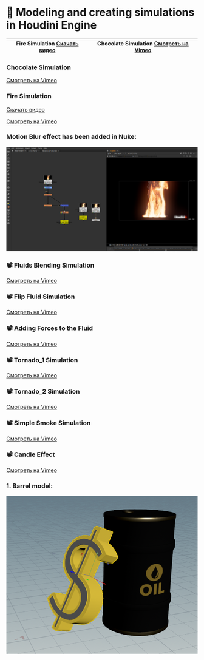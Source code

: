  # 🌟  Modeling and creating simulations in Houdini Engine

| Fire Simulation [Скачать видео](https://github.com/Mirabird/Houdini_projects/raw/main/ten0810.mov) | Chocolate Simulation [Смотреть на Vimeo](https://vimeo.com/manage/videos/1037379231) |
|:------------------------------------------------------------------------------------------------------:|:-----------------------------------------------------------------------------------------:|


 

 ### Chocolate Simulation                                                                                                  
[Смотреть на Vimeo](https://vimeo.com/manage/videos/1037379231)                                     

   ### Fire Simulation
[Скачать видео](https://github.com/Mirabird/Houdini_projects/raw/main/ten0810.mov)

[Смотреть на Vimeo](https://vimeo.com/manage/videos/1036484069)

 ### Motion Blur effect has been added in Nuke:
![7](https://github.com/Mirabird/Houdini_projects/blob/Pics/Fire.png)

   ### 📽 Fluids Blending Simulation
[Смотреть на Vimeo](https://vimeo.com/manage/videos/1036682315)

   ### 📽 Flip Fluid Simulation
[Смотреть на Vimeo](https://vimeo.com/manage/videos/1036681194)

   ### 📽 Adding Forces to the Fluid
[Смотреть на Vimeo](https://vimeo.com/manage/videos/1036718589)

   ### 📽 Tornado_1 Simulation
[Смотреть на Vimeo](https://vimeo.com/manage/videos/1035014969)

  ### 📽 Tornado_2 Simulation
[Смотреть на Vimeo](https://vimeo.com/manage/videos/1035014383)

 ### 📽 Simple Smoke Simulation
[Смотреть на Vimeo](https://vimeo.com/manage/videos/1034649055)

 ### 📽 Candle Effect
[Смотреть на Vimeo](https://vimeo.com/manage/videos/1034646587)

### 1. Barrel model:
![1](https://github.com/Mirabird/Houdini_projects/blob/Pics/Barrel.png)




